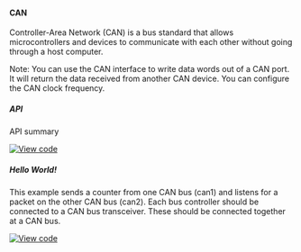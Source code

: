 #### CAN

Controller-Area Network (CAN) is a bus standard that allows microcontrollers and devices to communicate with each other without going through a host computer.

Note: You can use the CAN interface to write data words out of a CAN port. It will return the data received from another CAN device. You can configure the CAN clock frequency.

##### API

API summary

[![View code](https://www.mbed.com/embed/?type=library)](https://docs.mbed.com/docs/mbed-os-api/en/mbed-os-5.5/api/CAN_8h_source.html)

##### Hello World!

This example sends a counter from one CAN bus (can1) and listens for a packet on the other CAN bus (can2). Each bus controller should be connected to a CAN bus transceiver. These should be connected together at a CAN bus.

[![View code](https://www.mbed.com/embed/?url=https://developer.mbed.org/teams/mbed_example/code/CAN_ex_1/)](https://developer.mbed.org/teams/mbed_example/code/CAN_ex_1/file/5791101761f9/main.cpp)
